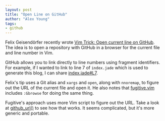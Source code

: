```yaml
---
layout: post
title: "Open Line on GitHub"
author: "Alex Young"
tags: 
- github
---
```


Felix Geisendörfer recently wrote [Vim Trick: Open current line on GitHub](http://felixge.de/2013/08/08/vim-trick-open-current-line-on-github.html).  The idea is to open a repository with GitHub in a browser for the current file and line number in Vim.

GitHub allows you to link directly to line numbers using fragment identifiers.  For example, if I wanted to link to line 7 of `index.jade` which is used to generate this blog, I can share [index.jade#L7](https://github.com/alexyoung/usevim/blob/master/index.jade#L7).

Felix's tip uses a Git alias and `xargs` and `open`, along with `nnoremap`, to figure out the URL of the current file and open it.  He also notes that [fugitive.vim](https://github.com/tpope/vim-fugitive) includes `:Gbrowse` for doing the same thing.

Fugitive's approach uses more Vim script to figure out the URL.  Take a look at [github_url()](https://github.com/tpope/vim-fugitive/blob/124550cfee33a1bb9a227e78ccc709317a89dae9/plugin/fugitive.vim#L1902-L1959) to see how that works.  It seems complicated, but it's more generic and portable.
